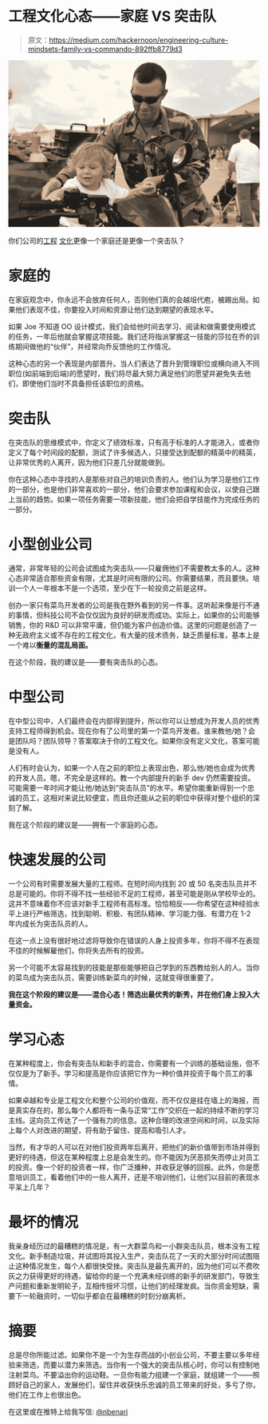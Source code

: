 # 工程文化心态——家庭 VS 突击队

> 原文：<https://medium.com/hackernoon/engineering-culture-mindsets-family-vs-commando-892ffb8779d3>

![](img/146d9901a8cef73cb18af581463c1dd2.png)

你们公司的[工程](https://hackernoon.com/tagged/engineering) [文化](https://hackernoon.com/tagged/culture)更像一个家庭还是更像一个突击队？

# 家庭的

在家庭观念中，你永远不会放弃任何人，否则他们真的会越俎代庖，被踢出局。如果他们表现不佳，你要投入时间和资源让他们达到期望的表现水平。

如果 Joe 不知道 OO 设计模式，我们会给他时间去学习、阅读和做需要使用模式的任务，一年后他就会掌握这项技能。我们还将指派掌握这一技能的莎拉在乔的训练期间做他的“伙伴”，并经常向乔反馈他的工作情况。

这种心态的另一个表现是内部晋升。当人们表达了晋升到管理职位或横向进入不同职位(如前端到后端)的愿望时，我们将尽最大努力满足他们的愿望并避免失去他们，即使他们当时不具备担任该职位的资格。

# 突击队

在突击队的思维模式中，你定义了绩效标准，只有高于标准的人才能进入，或者你定义了每个时间段的配额，测试了许多候选人，只接受达到配额的精英中的精英，让非常优秀的人离开，因为他们只差几分就能做到。

你在这种心态中寻找的人是那些对自己的培训负责的人。他们认为学习是他们工作的一部分，也是他们非常喜欢的一部分，他们会要求参加课程和会议，以使自己跟上当前的趋势。如果一项任务需要一项新技能，他们会把自学技能作为完成任务的一部分。

# 小型创业公司

通常，非常年轻的公司会试图成为突击队——只雇佣他们不需要教太多的人。这种心态非常适合那些资金有限，尤其是时间有限的公司。你需要结果，而且要快。培训一个人一年根本不是一个选项，至少在下一轮投资之前是这样。

创办一家只有菜鸟开发者的公司是我在野外看到的另一件事。这听起来像是行不通的事情，但科技公司不会仅仅因为良好的研发而成功。实际上，如果你的公司能够销售，你的 R&D 可以非常平庸，但仍能为客户创造价值。这里的问题是创造了一种无政府主义或不存在的工程文化，有大量的技术债务，缺乏质量标准，基本上是一个难以**衡量的混乱局面。**

在这个阶段，我的建议是——要有突击队的心态。

# 中型公司

在中型公司中，人们最终会在内部得到提升，所以你可以让想成为开发人员的优秀支持工程师得到机会。现在你有了公司里的第一个菜鸟开发者。谁来教他/她？会是团队吗？团队领导？答案取决于你的工程文化。如果你没有定义文化，答案可能是没有人。

人们有时会认为，如果一个人在之前的职位上表现出色，那么他/她也会成为优秀的开发人员。嗯，不完全是这样的。教一个内部提升的新手 dev 仍然需要投资。可能需要一年时间才能让他/她达到“突击队员”的水平。希望你能重新得到一个忠诚的员工，这相对来说比较便宜，而且你还能从之前的职位中获得对整个组织的深刻了解。

我在这个阶段的建议是——拥有一个家庭的心态。

# 快速发展的公司

一个公司有时需要发展大量的工程师。在短时间内找到 20 或 50 名突击队员并不总是可能的。你将不得不找一些经验不足的工程师，甚至可能是刚从学校毕业的。这并不意味着你不应该对新手工程师有高标准。恰恰相反——你希望在这种经验水平上进行严格筛选，找到聪明、积极、有团队精神、学习能力强、有潜力在 1-2 年内成长为突击队员的人。

在这一点上没有很好地过滤将导致你在错误的人身上投资多年，你将不得不在表现不佳的时候解雇他们，你将失去所有的投资。

另一个可能不太容易找到的技能是那些能够把自己学到的东西教给别人的人。当你的菜鸟成为突击队员，需要训练新菜鸟的时候，这就变得很重要了。

**我在这个阶段的建议是——混合心态！筛选出最优秀的新秀，并在他们身上投入大量资金。**

# 学习心态

在某种程度上，你会有突击队和新手的混合，你需要有一个训练的基础设施，但不仅仅是为了新手。学习和提高是你应该把它作为一种价值并投资于每个员工的事情。

如果卓越和专业是工程文化和整个公司的价值观，而不仅仅是挂在墙上的海报，而是真实存在的，那么每个人都将有一条与正常“工作”交织在一起的持续不断的学习主线。这向员工传达了一个强有力的信息。这种合理的改进空间和时间，以及实际上每个人对改进的期望，将有助于留住、提高和吸引人才。

当然，有才华的人可以在对他们投资两年后离开，把他们的新价值带到市场并得到更好的待遇，但这在某种程度上总是会发生的。你不能因为厌恶损失而停止对员工的投资。像一个好的投资者一样，你广泛播种，并收获足够的回报。此外，你是愿意培训员工，看着他们中的一些人离开，还是不培训他们，让他们以目前的表现水平呆上几年？

# 最坏的情况

我亲身经历过的最糟糕的情况是，有一大群菜鸟和一小群突击队员，根本没有工程文化。新手制造垃圾，并试图将其投入生产，突击队花了一天的大部分时间试图阻止这种情况发生，每个人都很快受挫。突击队是最先离开的，因为他们可以不费吹灰之力获得更好的待遇，留给你的是一个充满未经训练的新手的研发部门，导致生产问题和重新发明轮子，互相传授坏习惯，让他们的经理发疯。当你资金短缺，需要下一轮融资时，一切似乎都会在最糟糕的时刻分崩离析。

# 摘要

总是尽你所能过滤。如果你不是一个为生存而战的小创业公司，不要主要以多年经验来筛选，而要以潜力来筛选。当你有一个强大的突击队核心时，你可以有控制地注射菜鸟。不要溢出你的运动鞋。一旦你有能力组建一个家庭，就组建一个——照顾好自己的家人，发展他们，留住并收获快乐忠诚的员工带来的好处，多亏了你，他们在工作上也很出色。

在这里或在推特上给我写信: [@nbenari](https://twitter.com/nbenari)